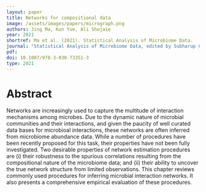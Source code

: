 ```yaml
---
layout: paper
title: Networks for compositional data
image: /assets/images/papers/micrograph.png
authors: Jing Ma, Kun Yue, Ali Shojaie 
year: 2021
shortref: Ma et al. (2021). Statistical Analysis of Microbiome Data.
journal: "Statistical Analysis of Microbiome Data, edited by Subharup Guha, Somnath Datta. Springer"
pdf: 
doi: 10.1007/978-3-030-73351-3
type: 2021
---
```


# Abstract

Networks are increasingly used to capture the multitude of interaction mechanisms among microbes. Due to the dynamic nature of microbial communities and their interactions, and given the paucity of well curated data bases for microbioal interactions, these networks are often inferred from microbiome abundance data. While a number of procedures have been recently proposed for this task, their properties have not been fully investigated. Two desirable properties of network estimation procedures are (i) their robustness to the spurious correlations resulting from the compositional nature of the microbiome data; and (ii) their ability to uncover the true network structure from limited observations. This chapter reviews commonly used procedures for inferring microbial interaction networks. It also presents a comprehensive empirical evaluation of these procedures.




